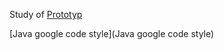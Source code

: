 Study of [Prototyp](http://fabiensanglard.net/Prototyp/index.php)

[Java google code style](Java google code style)